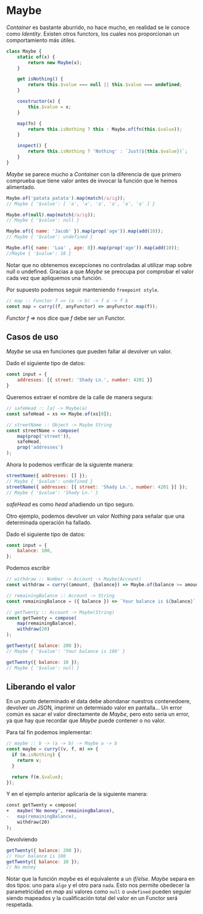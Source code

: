 # Maybe

_Container_ es bastante aburrido, no hace mucho, en realidad se le conoce como _Identity_. Existen otros functors, los cuales nos proporcionan un comportamiento más útiles. 

```js
class Maybe {
    static of(x) {
        return new Maybe(x);
    }

    get isNothing() {
        return this.$value === null || this.$value === undefined;
    }

    constructor(x) {
        this.$value = x;
    }

    map(fn) {
        return this.isNothing ? this : Maybe.of(fn(this.$value));
    }

    inspect() {
        return this.isNothing ? 'Nothing' : `Just(${this.$value})`;
    }
}
```

_Maybe_ se parece mucho a _Container_ con la diferencia de que primero comprueba que tiene valor antes de invocar la función que le hemos alimentado.


```js
Maybe.of('patata patata').map(match(/a/ig));
// Maybe { '$value': [ 'a', 'a', 'a', 'a', 'a', 'a' ] }

Maybe.of(null).map(match(/a/ig));
// Maybe { '$value': null }

Maybe.of({ name: 'Jacob' }).map(prop('age')).map(add(10));
// Maybe { '$value': undefined }

Maybe.of({ name: 'Lua' , age: 8}).map(prop('age')).map(add(10));
//Maybe { '$value': 18 }

```

Notar que no obtenemos excepciones no controladas al utilizar map sobre null o undefined. Gracias a que _Maybe_ se preocupa por comprobar el valor cada vez que apliquemos una función.

Por supuesto podemos seguir manteniendo `freepoint style`.

```javascript
// map :: Functor f => (a -> b) -> f a -> f b
const map = curry((f, anyFunctor) => anyFunctor.map(f));
```

_Functor f =>_ nos dice que _f_ debe ser un Functor.

## Casos de uso

_Maybe_ se usa en funciones que pueden fallar al devolver un valor.

Dado el siguiente tipo de datos:

```js
const input = { 
    addresses: [{ street: 'Shady Ln.', number: 4201 }] 
}
```

Queremos extraer el nombre de la calle de manera segura:

```js
// safeHead :: [a] -> Maybe(a)
const safeHead = xs => Maybe.of(xs[0]);

// streetName :: Object -> Maybe String
const streetName = compose(
    map(prop('street')),
    safeHead,
    prop('addresses')
);

```

Ahora lo podemos verificar de la siguiente manera:

```js
streetName({ addresses: [] });
// Maybe { '$value': undefined }
streetName({ addresses: [{ street: 'Shady Ln.', number: 4201 }] });
// Maybe { '$value': 'Shady Ln.' }
```

_safeHead_ es como _head_ añadiendo un tipo seguro.

Otro ejemplo, podemos devolver un valor _Nothing_ para señalar que una determinada operación ha fallado.

Dado el siguiente tipo de datos:

```js
const input = {
    balance: 100,
};
```

Podemos escribir

```js
// withdraw :: Number -> Account -> Maybe(Account)
const withdraw = curry((amount, {balance}) => Maybe.of(balance >= amount ? { balance: balance - amount } : null));

// remainingBalance :: Account -> String
const remainingBalance = ({ balance }) => `Your balance is ${balance}`;

// getTwenty :: Account -> Maybe(String)
const getTwenty = compose(
    map(remainingBalance),
    withdraw(20)
);

getTwenty({ balance: 200 });
// Maybe { '$value': 'Your balance is 180' }

getTwenty({ balance: 10 });
// Maybe { '$value': null }
```

## Liberando el valor

En un punto determinado el data debe abondanar nuestros contenedoere, devolver un JSON, imprimir un determiado valor en pantalla... Un error común es sacar el valor directamente de _Maybe_, pero esto sería un error, ya que hay que recordar que _Maybe_ puede contener o no valor. 

Para tal fin podemos implementar:

```js
// maybe :: b -> (a -> b) -> Maybe a -> b
const maybe = curry((v, f, m) => {
  if (m.isNothing) {
    return v;
  }

  return f(m.$value);
});
```

Y en el ejemplo anterior aplicaría de la siguiente manera:

```diff
const getTwenty = compose(
+   maybe('No money', remainingBalance),
-   map(remainingBalance),
    withdraw(20)
);
```

Devolviendo

```js
getTwenty({ balance: 200 });
// Your balance is 180
getTwenty({ balance: 10 });
// No money
```

Notar que la  función _maybe_ es el equivalente a un _if/else_. _Maybe_ separa en dos tipos: uno para `algo` y el otro para `nada`. Esto nos permite obedecer la parametricidad en _map_ así valores como `null` o `undefined` pueden seguier siendo mapeados y la cualificación total del valor en un Functor será respetada.  
